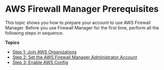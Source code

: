 # AWS Firewall Manager Prerequisites<a name="fms-prereq"></a>

This topic shows you how to prepare your account to use AWS Firewall Manager\. Before you use Firewall Manager for the first time, perform all the following steps in sequence\. 

**Topics**
+ [Step 1: Join AWS Organizations](join-aws-orgs.md)
+ [Step 2: Set the AWS Firewall Manager Administrator Account](enable-integration.md)
+ [Step 3: Enable AWS Config](enable-config.md)
